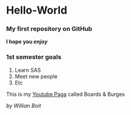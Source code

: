 # Hello-World

### My first repository on GitHub

**I hope you _enjoy_**

### 1st semester goals

1. Learn SAS 
2. Meet new people
3. Etc

This is my [Youtube Paga](https://www.youtube.com/c/BoardsBurgers) called Boards & Burges

*by Willian Boit*


